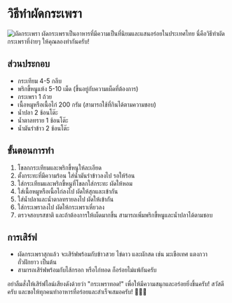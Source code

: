# วิธีทำผัดกระเพรา
![ผัดกระเพรา](https://f.ptcdn.info/share/201711/2017110737060940.jpeg)
ผัดกระเพราเป็นอาหารที่มีความเป็นที่นิยมและแสนอร่อยในประเทศไทย นี่คือวิธีทำผัดกระเพราที่ง่ายๆ ให้คุณลองทำกันครับ!

## ส่วนประกอบ

- กระเทียม 4-5 กลีบ
- พริกขี้หนูแห้ง 5-10 เม็ด (ขึ้นอยู่กับความเผ็ดที่ต้องการ)
- กระเพรา 1 ถ้วย
- เนื้อหมูหรือเนื้อไก่ 200 กรัม (สามารถใช้ที่กินได้ตามความชอบ)
- น้ำปลา 2 ช้อนโต๊ะ
- น้ำตาลทราย 1 ช้อนโต๊ะ
- น้ำมันรำข้าว 2 ช้อนโต๊ะ

## ขั้นตอนการทำ

1. โขลกกระเทียมและพริกขี้หนูให้ละเอียด
2. ตั้งกระทะที่มีความร้อน ใส่น้ำมันรำข้าวลงไป รอให้ร้อน
3. ใส่กระเทียมและพริกขี้หนูที่โขลกใส่กระทะ ผัดให้หอม
4. ใส่เนื้อหมูหรือเนื้อไก่ลงไป ผัดให้สุกและเข้ากัน
5. ใส่น้ำปลาและน้ำตาลทรายลงไป ผัดให้เข้ากัน
6. ใส่กระเพราลงไป ผัดให้กระเพราเหี่ยวลง
7. ตรวจสอบรสชาติ และถ้าต้องการให้เผ็ดมากขึ้น สามารถเพิ่มพริกขี้หนูและน้ำปลาได้ตามชอบ

## การเสิร์ฟ

- ผัดกระเพราสุกแล้ว จะเสิร์ฟพร้อมกับข้าวสวย ไข่ดาว และผักสด เช่น มะเขือเทศ แตงกวา ถั่วฝักยาว เป็นต้น
- สามารถเสิร์ฟพร้อมกับไส้กรอก หรือไก่ทอด ก็อร่อยไม่แพ้กันครับ

อย่าลืมสั่งให้เสิร์ฟไลน์เสียงดังด้วยว่า "กระเพราทอด!" เพื่อให้มีความสนุกและอร่อยยิ่งขึ้นครับ! สวัสดีครับ และขอให้ทุกคนทำอาหารที่อร่อยและสำเร็จเสมอครับ! 🍲🍳😊
